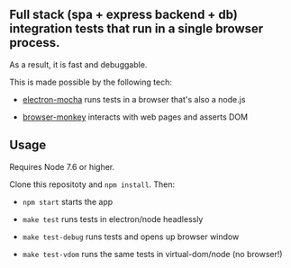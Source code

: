 Full stack (spa + express backend + db) integration tests that run in a single browser process.
--------

As a result, it is fast and debuggable.

This is made possible by the following tech:

- [electron-mocha](https://github.com/jprichardson/electron-mocha) runs tests in a browser that's also a node.js

- [browser-monkey](https://github.com/featurist/browser-monkey) interacts with web pages and asserts DOM

Usage
--------

Requires Node 7.6 or higher.

Clone this repositoty and `npm install`. Then:

- `npm start` starts the app

- `make test` runs tests in electron/node headlessly

- `make test-debug` runs tests and opens up browser window

- `make test-vdom` runs the same tests in virtual-dom/node (no browser!)
